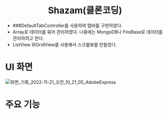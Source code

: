 # <div align="center">Shazam(클론코딩)</div>

* ###DefaultTabController를 사용하여 탭바를 구현하였다.
* Array로 데이터를 묶어 관리하였다. 나중에는 MongoDB나 FireBase로 데이터를 관리하려고 한다.
* ListView 와GridView를 사용해서 스크롤뷰를 만들었다.

# UI 화면

![화면_기록_2022-11-21_오전_10_21_05_AdobeExpress](https://user-images.githubusercontent.com/102028778/202940304-125f04d9-dd91-4dcf-984d-a3bb99d66755.gif)

# 주요 기능



